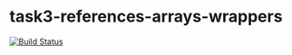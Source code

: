 # task3-references-arrays-wrappers

[![Build Status](https://travis-ci.com/itmo-java-basics-2020/task-3-string-spring-swing-NikolayDupak.svg?branch=Task3)](https://travis-ci.com/itmo-java-basics-2020/task-3-string-spring-swing-NikolayDupak)
